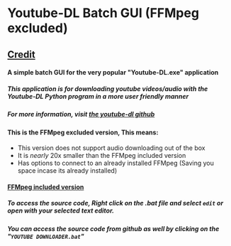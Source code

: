 # **Youtube-DL Batch GUI (FFMpeg excluded)**
## [Credit](https://youtube-dl.org/)
#### A simple batch GUI for the very popular "Youtube-DL.exe" application
##### This application is for downloading youtube videos/audio with the Youtube-DL Python program in a more user friendly manner
##### For more information, visit [the youtube-dl github](https://github.com/rg3/youtube-dl/blob/master/README.md#readme)
#### This is the FFMpeg excluded version, This means:
- This version does not support audio downloading out of the box
- It is *nearly* 20x smaller than the FFMpeg included version
- Has options to connect to an already installed FFMpeg (Saving you space incase its already installed)
#### [FFMpeg included version](https://github.com/Paradigm0001/YoutubeDLBatchUI)

##### To access the source code, Right click on the .bat file and select `edit` or open with your selected text editor.
##### You can access the source code from github as well by clicking on the "`YOUTUBE DOWNLOADER.bat`"